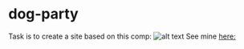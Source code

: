 # dog-party
Task is to create a site based on this comp:
![alt text](http://frontend.turing.io/assets/images/dog-party-js-edition.jpg)
See mine [here:](https://taylornoeljordan.github.io/dog-party/.)
